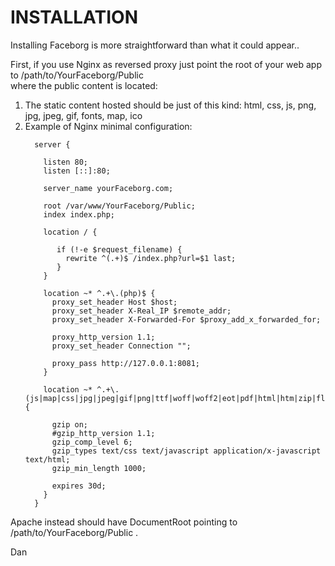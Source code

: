 # INSTALLATION
   
  Installing Faceborg is more straightforward than what it could appear..   
  
  First, if you use Nginx as reversed proxy just point the root of your web app to /path/to/YourFaceborg/Public   
  where the public content is located:
  
  <ol>  
  <li>The static content hosted should be just of this kind: html, css, js, png, jpg, jpeg, gif, fonts, map, ico</li>   
  <li>Example of Nginx minimal configuration:
     
      server {   
     
        listen 80;
        listen [::]:80;
    
        server_name yourFaceborg.com;
     
        root /var/www/YourFaceborg/Public;
        index index.php; 
       
        location / {     
           
           if (!-e $request_filename) {
             rewrite ^(.+)$ /index.php?url=$1 last;
           }
        }
     
        location ~* ^.+\.(php)$ {     
          proxy_set_header Host $host;     
          proxy_set_header X-Real_IP $remote_addr;     
          proxy_set_header X-Forwarded-For $proxy_add_x_forwarded_for;    
         
          proxy_http_version 1.1;     
          proxy_set_header Connection "";     
        
          proxy_pass http://127.0.0.1:8081;        
        }
        
        location ~* ^.+\.(js|map|css|jpg|jpeg|gif|png|ttf|woff|woff2|eot|pdf|html|htm|zip|flv|swf|ico|xml|txt|wav|mp3)$ {
     
          gzip on;
          #gzip_http_version 1.1;
          gzip_comp_level 6;
          gzip_types text/css text/javascript application/x-javascript text/html;
          gzip_min_length 1000;

          expires 30d;
        }      
      }     
     
     
  </li>
  </ol>  
  
  Apache instead should have DocumentRoot pointing to /path/to/YourFaceborg/Public .   
  
  Dan
